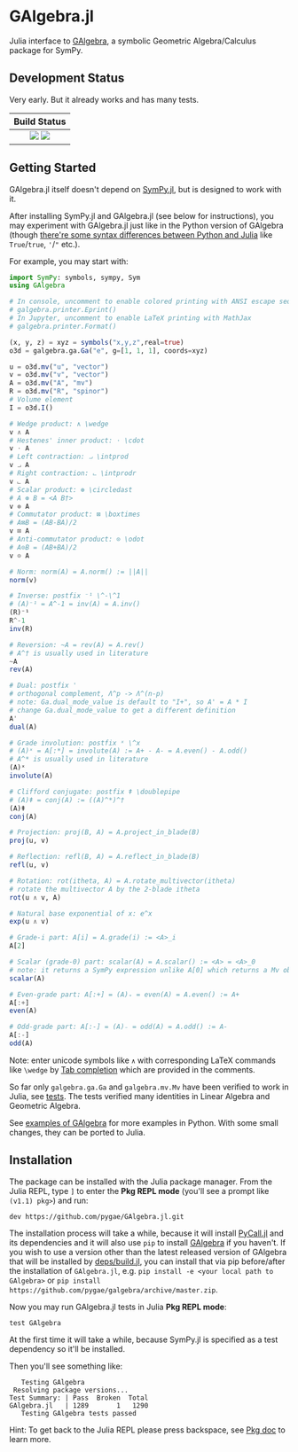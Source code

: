 # GAlgebra.jl

Julia interface to [GAlgebra](https://github.com/pygae/galgebra), a symbolic Geometric Algebra/Calculus package for SymPy.

## Development Status

Very early. But it already works and has many tests.

| **Build Status**                                                                                |
|:-----------------------------------------------------------------------------------------------:|
| [![](https://travis-ci.com/pygae/GAlgebra.jl.svg?branch=master)](https://travis-ci.com/pygae/GAlgebra.jl) [![](https://img.shields.io/codecov/c/github/pygae/GAlgebra.jl.svg)](https://codecov.io/gh/pygae/GAlgebra.jl) |

## Getting Started

GAlgebra.jl itself doesn't depend on [SymPy.jl](https://github.com/JuliaPy/SymPy.jl), but is designed to work with it.

After installing SymPy.jl and GAlgebra.jl (see below for instructions), you may experiment with GAlgebra.jl just like in the Python version of GAlgebra (though [there're some syntax differences between Python and Julia](https://docs.julialang.org/en/v1/manual/noteworthy-differences/#Noteworthy-differences-from-Python-1) like `True`/`true`, `'`/`"` etc.).

For example, you may start with:

```julia
import SymPy: symbols, sympy, Sym
using GAlgebra

# In console, uncomment to enable colored printing with ANSI escape sequences 
# galgebra.printer.Eprint()
# In Jupyter, uncomment to enable LaTeX printing with MathJax
# galgebra.printer.Format()

(x, y, z) = xyz = symbols("x,y,z",real=true)
o3d = galgebra.ga.Ga("e", g=[1, 1, 1], coords=xyz)

u = o3d.mv("u", "vector")
v = o3d.mv("v", "vector")
A = o3d.mv("A", "mv")
R = o3d.mv("R", "spinor")
# Volume element
I = o3d.I()

# Wedge product: ∧ \wedge
v ∧ A
# Hestenes' inner product: ⋅ \cdot
v ⋅ A
# Left contraction: ⨼ \intprod
v ⨼ A
# Right contraction: ⨽ \intprodr
v ⨽ A
# Scalar product: ⊛ \circledast
# A ⊛ B = <A B†>
v ⊛ A
# Commutator product: ⊠ \boxtimes
# A⊠B = (AB-BA)/2
v ⊠ A
# Anti-commutator product: ⊙ \odot
# A⊙B = (AB+BA)/2
v ⊙ A

# Norm: norm(A) = A.norm() := ||A||
norm(v)

# Inverse: postfix ⁻¹ \^-\^1
# (A)⁻¹ = A^-1 = inv(A) = A.inv()
(R)⁻¹
R^-1
inv(R)

# Reversion: ~A = rev(A) = A.rev()
# A^† is usually used in literature
~A
rev(A)

# Dual: postfix '
# orthogonal complement, Λ^p -> Λ^(n-p)
# note: Ga.dual_mode_value is default to "I+", so A' = A * I
# change Ga.dual_mode_value to get a different definition
A'
dual(A)

# Grade involution: postfix ˣ \^x
# (A)ˣ = A[:*] = involute(A) := A+ - A- = A.even() - A.odd()
# A^* is usually used in literature
(A)ˣ
involute(A)

# Clifford conjugate: postfix ǂ \doublepipe
# (A)ǂ = conj(A) := ((A)^*)^†
(A)ǂ
conj(A)

# Projection: proj(B, A) = A.project_in_blade(B)
proj(u, v)

# Reflection: refl(B, A) = A.reflect_in_blade(B)
refl(u, v)

# Rotation: rot(itheta, A) = A.rotate_multivector(itheta)
# rotate the multivector A by the 2-blade itheta
rot(u ∧ v, A)

# Natural base exponential of x: e^x
exp(u ∧ v)

# Grade-i part: A[i] = A.grade(i) := <A>_i
A[2]

# Scalar (grade-0) part: scalar(A) = A.scalar() := <A> = <A>_0
# note: it returns a SymPy expression unlike A[0] which returns a Mv object
scalar(A)

# Even-grade part: A[:+] = (A)₊ = even(A) = A.even() := A+
A[:+]
even(A)

# Odd-grade part: A[:-] = (A)₋ = odd(A) = A.odd() := A-
A[:-]
odd(A)
```

Note: enter unicode symbols like `∧` with corresponding LaTeX commands like `\wedge` by [Tab completion](https://pkg.julialang.org/docs/julia/THl1k/1.1.0/manual/unicode-input.html) which are provided in the comments.

So far only `galgebra.ga.Ga` and `galgebra.mv.Mv` have been verified to work in Julia, see [tests](https://github.com/pygae/GAlgebra.jl/tree/master/test/runtests.jl). The tests verified many identities in Linear Algebra and Geometric Algebra.

See [examples of GAlgebra](https://github.com/pygae/galgebra/tree/master/examples) for more examples in Python. With some small changes, they can be ported to Julia.

## Installation

The package can be installed with the Julia package manager. From the Julia REPL, type `]` to enter the **Pkg REPL mode** (you'll see a prompt like `(v1.1) pkg>`) and run:

```
dev https://github.com/pygae/GAlgebra.jl.git
```

The installation process will take a while, because it will install [PyCall.jl](https://github.com/JuliaPy/PyCall.jl) and its dependencies and it will also use `pip` to install [GAlgebra](https://github.com/pygae/galgebra) if you haven't. If you wish to use a version other than the latest released version of GAlgebra that will be installed by [deps/build.jl](deps/build.jl), you can install that via pip before/after the installation of `GAlgebra.jl`, e.g. `pip install -e <your local path to GAlgebra>` or `pip install https://github.com/pygae/galgebra/archive/master.zip`.

Now you may run GAlgebra.jl tests in Julia **Pkg REPL mode**: 

```
test GAlgebra
```

At the first time it will take a while, because SymPy.jl is specified as a test dependency so it'll be installed.

Then you'll see something like:

```
   Testing GAlgebra
 Resolving package versions...
Test Summary: | Pass  Broken  Total
GAlgebra.jl   | 1289       1   1290
   Testing GAlgebra tests passed
```

Hint: To get back to the Julia REPL please press backspace, see [Pkg doc](https://docs.julialang.org/en/v1/stdlib/Pkg/index.html) to learn more.
